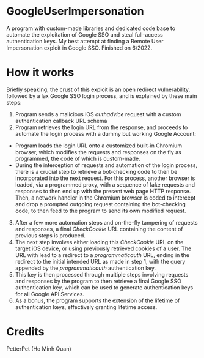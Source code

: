 # GoogleUserImpersonation
A program with custom-made libraries and dedicated code base to automate the exploitation of Google SSO and steal full-access authentication keys. My best attempt at finding a Remote User Impersonation exploit in Google SSO. Finished on 6/2022.

# How it works
Briefly speaking, the crust of this exploit is an open redirect vulnerability, followed by a lax Google SSO login process, and is explained by these main steps:
1. Program sends a malicious iOS *authadvice* request with a custom authentication callback URL schema
2. Program retrieves the login URL from the response, and proceeds to automate the login process with a dummy but working Google Account:
* Program loads the login URL onto a customized built-in Chromium browser, which modifies the requests and responses on the fly as programmed, the code of which is custom-made.
* During the interception of requests and automation of the login process, there is a crucial step to retrieve a bot-checking code to then be incorporated into the next request. For this process, another browser is loaded, via a programmed proxy, with a sequence of fake requests and responses to then end up with the present web page HTTP response. Then, a network handler in the Chromium browser is coded to intercept and drop a prompted outgoing request containing the bot-checking code, to then feed to the program to send its own modified request.
3. After a few more automation steps and on-the-fly tampering of requests and responses, a final *CheckCookie* URL containing the content of previous steps is produced.
4. The next step involves either loading this *CheckCookie* URL on the target iOS device, or using previously retrieved cookies of a user. The URL with lead to a redirect to a *programmaticauth* URL, ending in the redirect to the initial intended URL as made in step 1, with the query appended by the *programmaticauth* authentication key.
5. This key is then processed through multiple steps involving requests and responses by the program to then retrieve a final Google SSO authentication key, which can be used to generate authentication keys for all Google API Services.
6. As a bonus, the program supports the extension of the lifetime of authentication keys, effectively granting lifetime access.

# Credits
PetterPet (Ho Minh Quan)
